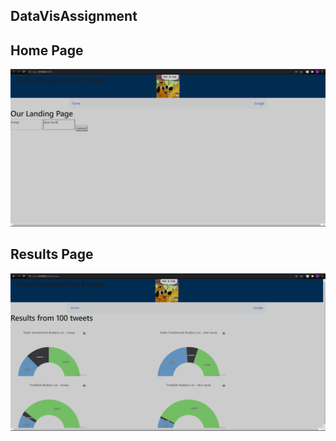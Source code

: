 ## DataVisAssignment

## Home Page

![alt text](DataVisAssignment/static/images/home.PNG)

## Results Page

![alt text](DataVisAssignment/static/images/results.PNG)